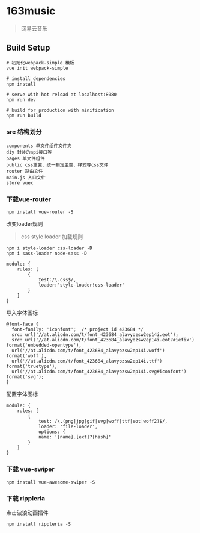 # 163music

> 网易云音乐

## Build Setup

```
# 初始化webpack-simple 模板
vue init webpack-simple

# install dependencies
npm install

# serve with hot reload at localhost:8080
npm run dev

# build for production with minification
npm run build
```

### src 结构划分
```
components 单文件组件文件夹
diy 封装的api接口等
pages 单文件组件
public css重置、统一制定主题、样式等css文件
router 路由文件
main.js 入口文件
store vuex
```

### 下载vue-router

```
npm install vue-router -S
```

改变loader规则

> css style loader 加载规则

```
npm i style-loader css-loader -D
npm i sass-loader node-sass -D
```


```
module: {
    rules: [
        {
            test:/\.css$/,
            loader:'style-loader!css-loader'
        }
    ]
}
```

导入字体图标

```
@font-face {
  font-family: 'iconfont';  /* project id 423684 */
  src: url('//at.alicdn.com/t/font_423684_alavyozsw2ep14i.eot');
  src: url('//at.alicdn.com/t/font_423684_alavyozsw2ep14i.eot?#iefix') format('embedded-opentype'),
  url('//at.alicdn.com/t/font_423684_alavyozsw2ep14i.woff') format('woff'),
  url('//at.alicdn.com/t/font_423684_alavyozsw2ep14i.ttf') format('truetype'),
  url('//at.alicdn.com/t/font_423684_alavyozsw2ep14i.svg#iconfont') format('svg');
}
```

配置字体图标

```
module: {
    rules: [
        {
            test: /\.(png|jpg|gif|svg|woff|ttf|eot|woff2)$/,
            loader: 'file-loader',
            options: {
            name: '[name].[ext]?[hash]'
        }
    ]
}
```

### 下载 vue-swiper
```
npm install vue-awesome-swiper -S
```
### 下载 rippleria

点击波浪动画插件
```
npm install rippleria -S
```